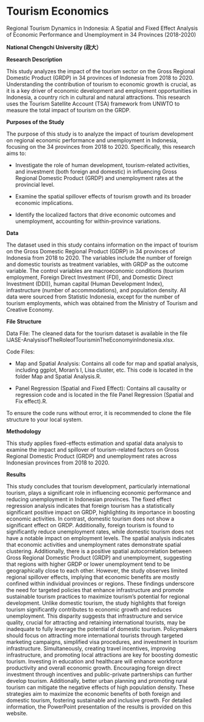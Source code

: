 # Tourism Economics
Regional Tourism Dynamics in Indonesia: A Spatial and Fixed Effect Analysis of Economic Performance and Unemployment in 34 Provinces (2018-2020)

**National Chengchi University (政大）**


**Research Description**

This study analyzes the impact of the tourism sector on the Gross Regional Domestic Product (GRDP) in 34 provinces of Indonesia from 2018 to 2020. Understanding the contribution of tourism to economic growth is crucial, as it is a key driver of economic development and employment opportunities in Indonesia, a country rich in cultural and natural attractions. This research uses the Tourism Satellite Account (TSA) framework from UNWTO to measure the total impact of tourism on the GRDP.

**Purposes of the Study**

The purpose of this study is to analyze the impact of tourism development on regional economic performance and unemployment in Indonesia, focusing on the 34 provinces from 2018 to 2020. Specifically, this research aims to:

- Investigate the role of human development, tourism-related activities, and investment (both foreign and domestic) in influencing Gross Regional Domestic Product (GRDP) and unemployment rates at the provincial level.

- Examine the spatial spillover effects of tourism growth and its broader economic implications.

- Identify the localized factors that drive economic outcomes and unemployment, accounting for within-province variations.



**Data**

The dataset used in this study contains information on the impact of tourism on the Gross Domestic Regional Product (GDRP) in 34 provinces of Indonesia from 2018 to 2020. The variables include the number of foreign and domestic tourists as treatment variables, with GRDP as the outcome variable. The control variables are macroeconomic conditions (tourism employment, Foreign Direct Investment (FDI), and Domestic Direct Investment (DDI)), human capital (Human Development Index), infrastructure (number of accommodations), and population density. All data were sourced from Statistic Indonesia, except for the number of tourism employments, which was obtained from the Ministry of Tourism and Creative Economy.

**File Structure**

Data File: The cleaned data for the tourism dataset is available in the file IJASE-AnalysisofTheRoleofTourisminTheEconomyinIndonesia.xlsx.

Code Files:

- Map and Spatial Analysis: Contains all code for map and spatial analysis, including ggplot, Moran’s I, Lisa cluster, etc. This code is located in the folder Map and Spatial Analysis.R.

- Panel Regression (Spatial and Fixed Effect): Contains all causality or regression code and is located in the file Panel Regression (Spatial and Fix effect).R.

To ensure the code runs without error, it is recommended to clone the file structure to your local system.

**Methodology**

This study applies fixed-effects estimation and spatial data analysis to examine the impact and spillover of tourism-related factors on Gross Regional Domestic Product (GRDP) and unemployment rates across Indonesian provinces from 2018 to 2020.


**Results**

This study concludes that tourism development, particularly international tourism, plays a
significant role in influencing economic performance and reducing unemployment in
Indonesian provinces. The fixed effect regression analysis indicates that foreign tourism has
a statistically significant positive impact on GRDP, highlighting its importance in boosting
economic activities. In contrast, domestic tourism does not show a significant effect on
GRDP. Additionally, foreign tourism is found to significantly reduce unemployment rates,
while domestic tourism does not have a notable impact on employment levels. The spatial
analysis indicates that economic activities and unemployment rates demonstrate spatial
clustering. Additionally, there is a positive spatial autocorrelation between Gross Regional
Domestic Product (GRDP) and unemployment, suggesting that regions with higher GRDP
or lower unemployment tend to be geographically close to each other. However, the study
observes limited regional spillover effects, implying that economic benefits are mostly
confined within individual provinces or regions.
These findings underscore the need for targeted policies that enhance infrastructure and
promote sustainable tourism practices to maximize tourism’s potential for regional
development. Unlike domestic tourism, the study highlights that foreign tourism significantly
contributes to economic growth and reduces unemployment. This disparity suggests that
infrastructure and service quality, crucial for attracting and retaining international tourists,
may be inadequate to fully leverage the potential of domestic tourism. Policymakers should
focus on attracting more international tourists through targeted marketing campaigns,
simplified visa procedures, and investment in tourism infrastructure. Simultaneously,
creating travel incentives, improving infrastructure, and promoting local attractions are key
for boosting domestic tourism. Investing in education and healthcare will enhance workforce
productivity and overall economic growth. Encouraging foreign direct investment through
incentives and public-private partnerships can further develop tourism. Additionally, better
urban planning and promoting rural tourism can mitigate the negative effects of high
population density. These strategies aim to maximize the economic benefits of both foreign
and domestic tourism, fostering sustainable and inclusive growth.
For detailed information, the PowerPoint presentation of the results is provided on this website.
